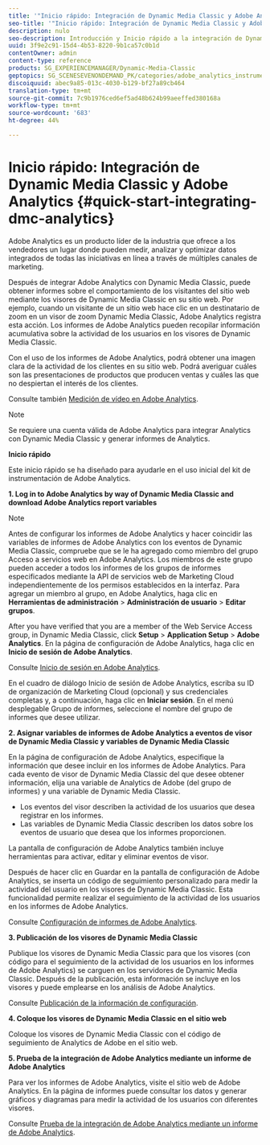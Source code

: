 ```yaml
---
title: '"Inicio rápido: Integración de Dynamic Media Classic y Adobe Analytics "'
seo-title: '"Inicio rápido: Integración de Dynamic Media Classic y Adobe Analytics "'
description: nulo
seo-description: Introducción y Inicio rápido a la integración de Dynamic Media Classic y Adobe Analytics para ayudarle en el uso inicial.
uuid: 3f9e2c91-15d4-4b53-8220-9b1ca57c0b1d
contentOwner: admin
content-type: reference
products: SG_EXPERIENCEMANAGER/Dynamic-Media-Classic
geptopics: SG_SCENESEVENONDEMAND_PK/categories/adobe_analytics_instrumentation_kit
discoiquuid: abec9a85-013c-4030-b129-bf27a89cb464
translation-type: tm+mt
source-git-commit: 7c9b1976ced6ef5ad48b624b99aeeffed380168a
workflow-type: tm+mt
source-wordcount: '683'
ht-degree: 44%

---
```



# Inicio rápido: Integración de Dynamic Media Classic y Adobe Analytics {#quick-start-integrating-dmc-analytics}

Adobe Analytics es un producto líder de la industria que ofrece a los vendedores un lugar donde pueden medir, analizar y optimizar datos integrados de todas las iniciativas en línea a través de múltiples canales de marketing.

Después de integrar Adobe Analytics con Dynamic Media Classic, puede obtener informes sobre el comportamiento de los visitantes del sitio web mediante los visores de Dynamic Media Classic en su sitio web. Por ejemplo, cuando un visitante de un sitio web hace clic en un destinatario de zoom en un visor de zoom Dynamic Media Classic, Adobe Analytics registra esta acción. Los informes de Adobe Analytics pueden recopilar información acumulativa sobre la actividad de los usuarios en los visores de Dynamic Media Classic.

Con el uso de los informes de Adobe Analytics, podrá obtener una imagen clara de la actividad de los clientes en su sitio web. Podrá averiguar cuáles son las presentaciones de productos que producen ventas y cuáles las que no despiertan el interés de los clientes.

Consulte también [Medición de vídeo en Adobe Analytics](https://docs.adobe.com/content/help/en/media-analytics/using/media-overview.html).

>[!NOTE]
>
>Se requiere una cuenta válida de Adobe Analytics para integrar Analytics con Dynamic Media Classic y generar informes de Analytics.

**Inicio rápido**

Este inicio rápido se ha diseñado para ayudarle en el uso inicial del kit de instrumentación de Adobe Analytics.

**1. Log in to Adobe Analytics by way of Dynamic Media Classic and download Adobe Analytics report variables**

>[!NOTE]
>
>Antes de configurar los informes de Adobe Analytics y hacer coincidir las variables de informes de Adobe Analytics con los eventos de Dynamic Media Classic, compruebe que se le ha agregado como miembro del grupo Acceso a servicios web en Adobe Analytics. Los miembros de este grupo pueden acceder a todos los informes de los grupos de informes especificados mediante la API de servicios web de Marketing Cloud independientemente de los permisos establecidos en la interfaz. Para agregar un miembro al grupo, en Adobe Analytics, haga clic en **Herramientas de administración** > **Administración de usuario** > **Editar grupos**.

After you have verified that you are a member of the Web Service Access group, in Dynamic Media Classic, click **Setup** > **Application Setup** > **Adobe Analytics**. En la página de configuración de Adobe Analytics, haga clic en **Inicio de sesión de Adobe Analytics**.

Consulte [Inicio de sesión en Adobe Analytics](log-analytics.md#log_in_to_adobe_analytics).

En el cuadro de diálogo Inicio de sesión de Adobe Analytics, escriba su ID de organización de Marketing Cloud (opcional) y sus credenciales completas y, a continuación, haga clic en **Iniciar sesión**. En el menú desplegable Grupo de informes, seleccione el nombre del grupo de informes que desee utilizar.

**2. Asignar variables de informes de Adobe Analytics a eventos de visor de Dynamic Media Classic y variables de Dynamic Media Classic**

En la página de configuración de Adobe Analytics, especifique la información que desee incluir en los informes de Adobe Analytics. Para cada evento de visor de Dynamic Media Classic del que desee obtener información, elija una variable de Analytics de Adobe (del grupo de informes) y una variable de Dynamic Media Classic.

* Los eventos del visor describen la actividad de los usuarios que desea registrar en los informes.
* Las variables de Dynamic Media Classic describen los datos sobre los eventos de usuario que desea que los informes proporcionen.

La pantalla de configuración de Adobe Analytics también incluye herramientas para activar, editar y eliminar eventos de visor.

Después de hacer clic en Guardar en la pantalla de configuración de Adobe Analytics, se inserta un código de seguimiento personalizado para medir la actividad del usuario en los visores de Dynamic Media Classic. Esta funcionalidad permite realizar el seguimiento de la actividad de los usuarios en los informes de Adobe Analytics.

Consulte [Configuración de informes de Adobe Analytics](configuring-analytics-reports.md#configuring_adobe_analytics_reports).

**3. Publicación de los visores de Dynamic Media Classic**

Publique los visores de Dynamic Media Classic para que los visores (con código para el seguimiento de la actividad de los usuarios en los informes de Adobe Analytics) se carguen en los servidores de Dynamic Media Classic. Después de la publicación, esta información se incluye en los visores y puede emplearse en los análisis de Adobe Analytics.

Consulte [Publicación de la información de configuración](publishing-analytics-configuration-information.md#publishing_adobe_analytics_configuration_information).

**4. Coloque los visores de Dynamic Media Classic en el sitio web**

Coloque los visores de Dynamic Media Classic con el código de seguimiento de Analytics de Adobe en el sitio web.

**5. Prueba de la integración de Adobe Analytics mediante un informe de Adobe Analytics**

Para ver los informes de Adobe Analytics, visite el sitio web de Adobe Analytics. En la página de informes puede consultar los datos y generar gráficos y diagramas para medir la actividad de los usuarios con diferentes visores. 

Consulte [Prueba de la integración de Adobe Analytics mediante un informe de Adobe Analytics](testing-integration-viewing-analytics-report.md#testing_the_integration_by_viewing_an_adobe_analytics_report).
